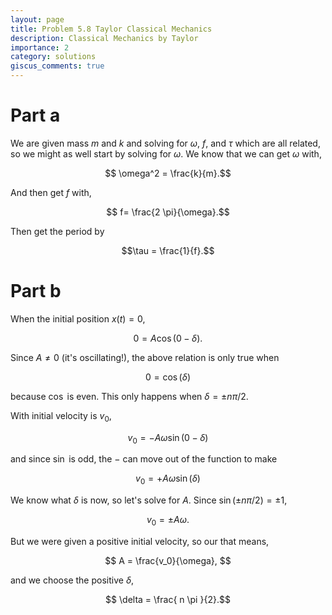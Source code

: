 ```yaml
---
layout: page
title: Problem 5.8 Taylor Classical Mechanics
description: Classical Mechanics by Taylor
importance: 2
category: solutions
giscus_comments: true
---
```


# Part a

We are given mass $m$ and $k$ and solving for $\omega$, $f$, and $\tau$ which are all related, so we might as well start by solving for $\omega$. We know that we can get $\omega$ with,

$$ \omega^2 = \frac{k}{m}.$$

And then get $f$ with,

$$ f= \frac{2 \pi}{\omega}.$$

Then get the period by

$$\tau = \frac{1}{f}.$$


# Part b

When the initial position $x(t) = 0$,

$$ 0 = A \cos (0 - \delta).$$

Since $A \neq 0$ (it's oscillating!), the above relation is only true when 

$$ 0 = \cos(\delta)$$

because $\cos$ is even. This only happens when $\delta = \pm n \pi /2$.

With initial velocity is $v_0$,

$$ v_0 = -A\omega\sin(0-\delta)$$

and since $\sin$ is odd, the $-$ can move out of the function to make

$$ v_0 = +A\omega\sin(\delta)$$

We know what $\delta$ is now, so let's solve for $A$. Since $\sin(\pm n \pi / 2) = \pm 1$, 

$$ v_0 = \pm A\omega.$$

But we were given a positive initial velocity, so our that means,

$$ A = \frac{v_0}{\omega}, $$

and we choose the positive $\delta$,

$$ \delta = \frac{ n \pi }{2}.$$







